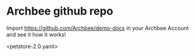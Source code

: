 # Archbee github repo

Import <https://github.com/Archbee/demo-docs> in your Archbee Account and see it how it works!

<petstore-2.0.yaml>
